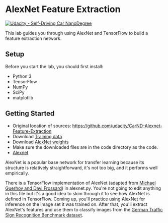 # AlexNet Feature Extraction
[![Udacity - Self-Driving Car NanoDegree](https://s3.amazonaws.com/udacity-sdc/github/shield-carnd.svg)](http://www.udacity.com/drive)

This lab guides you through using AlexNet and TensorFlow to build a feature extraction network.

## Setup
Before you start the lab, you should first install:
* Python 3
* TensorFlow
* NumPy
* SciPy
* matplotlib

## Getting Started
* Original location of sources: https://github.com/udacity/CarND-Alexnet-Feature-Extraction
* Download [Training data](https://d17h27t6h515a5.cloudfront.net/topher/2016/October/580a829f_train/train.p)
* Download [AlexNet weights](https://d17h27t6h515a5.cloudfront.net/topher/2016/October/580d880c_bvlc-alexnet/bvlc-alexnet.npy)
* Make sure the downloaded files are in the code directory as the code.
* [Alexnet](https://papers.nips.cc/paper/4824-imagenet-classification-with-deep-convolutional-neural-networks.pdf)

AlexNet is a popular base network for transfer learning because its structure is relatively straightforward, it's not too big, and it performs well empirically.

There is a TensorFlow implementation of AlexNet (adapted from [Michael Guerhoy and Davi Frossard](http://www.cs.toronto.edu/~guerzhoy/tf_alexnet/)) in alexnet.py. You're not going to edit anything in this file but it's a good idea to skim through it to see how AlexNet is defined in TensorFlow. Coming up, you'll practice using AlexNet for inference on the image set it was trained on. After that, you'll extract AlexNet's features and use them to classify images from the [German Traffic Sign Recognition Benchmark dataset](http://benchmark.ini.rub.de/?section=gtsrb&subsection=dataset).

